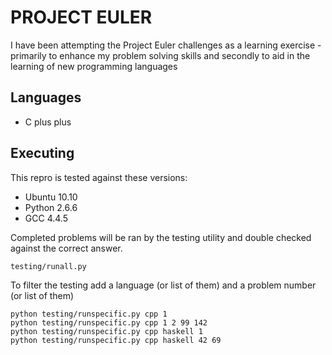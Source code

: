 # PROJECT EULER

I have been attempting the Project Euler challenges as a learning exercise - 
primarily to enhance my problem solving skills
and secondly to aid in the learning of new programming languages

## Languages
* C plus plus

## Executing
This repro is tested against these versions:
* Ubuntu 10.10
* Python 2.6.6
* GCC 4.4.5

Completed problems will be ran by the testing utility and double checked against the correct answer.

    testing/runall.py

To filter the testing add a language (or list of them) and a problem number (or list of them)

    python testing/runspecific.py cpp 1
    python testing/runspecific.py cpp 1 2 99 142
    python testing/runspecific.py cpp haskell 1
    python testing/runspecific.py cpp haskell 42 69


